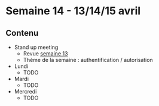 # Semaine 14 - 13/14/15 avril

## Contenu

- Stand up meeting
    - Revue [semaine 13](../semaine13/README.md)
    - Thème de la semaine : authentification / autorisation
- Lundi
    - TODO
- Mardi
    - TODO
- Mercredi
    - TODO
